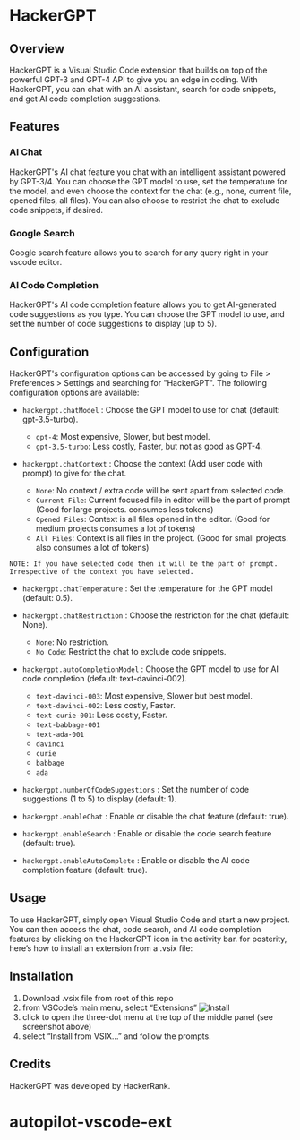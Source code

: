 # HackerGPT

## Overview

HackerGPT is a Visual Studio Code extension that builds on top of the powerful GPT-3 and GPT-4 API to give you an edge in coding. With HackerGPT, you can chat with an AI assistant, search for code snippets, and get AI code completion suggestions.

## Features

### AI Chat

HackerGPT's AI chat feature you chat with an intelligent assistant powered by GPT-3/4. You can choose the GPT model to use, set the temperature for the model, and even choose the context for the chat (e.g., none, current file, opened files, all files). You can also choose to restrict the chat to exclude code snippets, if desired.

### Google Search

Google search feature allows you to search for any query right in your vscode editor.

### AI Code Completion

HackerGPT's AI code completion feature allows you to get AI-generated code suggestions as you type. You can choose the GPT model to use, and set the number of code suggestions to display (up to 5).

## Configuration

HackerGPT's configuration options can be accessed by going to File > Preferences > Settings and searching for "HackerGPT". The following configuration options are available:

- `hackergpt.chatModel` : Choose the GPT model to use for chat (default: gpt-3.5-turbo).
  - `gpt-4`: Most expensive, Slower, but best model.
  - `gpt-3.5-turbo`: Less costly, Faster, but not as good as GPT-4.
- `hackergpt.chatContext` : Choose the context (Add user code with prompt) to give for the chat.

  - `None`: No context / extra code will be sent apart from selected code.
  - `Current File`: Current focused file in editor will be the part of prompt (Good for large projects. consumes less tokens)
  - `Opened Files`: Context is all files opened in the editor. (Good for medium projects consumes a lot of tokens)
  - `All Files`: Context is all files in the project. (Good for small projects. also consumes a lot of tokens)

```
NOTE: If you have selected code then it will be the part of prompt. Irrespective of the context you have selected.
```

- `hackergpt.chatTemperature` : Set the temperature for the GPT model (default: 0.5).
- `hackergpt.chatRestriction` : Choose the restriction for the chat (default: None).
  - `None`: No restriction.
  - `No Code`: Restrict the chat to exclude code snippets.
- `hackergpt.autoCompletionModel` : Choose the GPT model to use for AI code completion (default: text-davinci-002).

  - `text-davinci-003`: Most expensive, Slower but best model.
  - `text-davinci-002`: Less costly, Faster.
  - `text-curie-001`: Less costly, Faster.
  - `text-babbage-001`
  - `text-ada-001`
  - `davinci`
  - `curie`
  - `babbage`
  - `ada`

- `hackergpt.numberOfCodeSuggestions` : Set the number of code suggestions (1 to 5) to display (default: 1).
- `hackergpt.enableChat` : Enable or disable the chat feature (default: true).
- `hackergpt.enableSearch` : Enable or disable the code search feature (default: true).
- `hackergpt.enableAutoComplete` : Enable or disable the AI code completion feature (default: true).

## Usage

To use HackerGPT, simply open Visual Studio Code and start a new project. You can then access the chat, code search, and AI code completion features by clicking on the HackerGPT icon in the activity bar.
for posterity, here’s how to install an extension from a .vsix file:

## Installation

1. Download .vsix file from root of this repo
2. from VSCode’s main menu, select “Extensions”
   ![Install](https://global.discourse-cdn.com/business7/uploads/particle/original/3X/d/b/db4de268a3c2e19e5fd53e82bb12437272da2868.png)
3. click to open the three-dot menu at the top of the middle panel (see screenshot above)
4. select “Install from VSIX…” and follow the prompts.

## Credits

HackerGPT was developed by HackerRank.
# autopilot-vscode-ext
